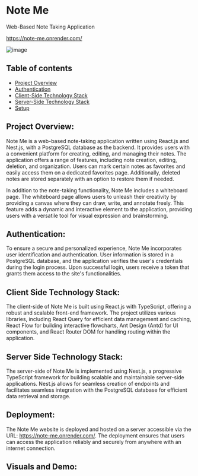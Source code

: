 # Note Me 
  Web-Based Note Taking Application

https://note-me.onrender.com/


![image](https://iili.io/HgN5NNp.jpg)



## Table of contents
* [Project Overview](#project-overview)
* [Authentication](#authentication)
* [Client-Side Technology Stack](#client-side-technology-stack)
* [Server-Side Technology Stack](#server-side-technology-stack)
* [Setup](#authentication)


## Project Overview:
Note Me is a web-based note-taking application written using React.js and Nest.js, with a PostgreSQL database as the backend. It provides users with a convenient platform for creating, editing, and managing their notes. The application offers a range of features, including note creation, editing, deletion, and organization. Users can mark certain notes as favorites and easily access them on a dedicated favorites page. Additionally, deleted notes are stored separately with an option to restore them if needed.

In addition to the note-taking functionality, Note Me includes a whiteboard page. The whiteboard page allows users to unleash their creativity by providing a canvas where they can draw, write, and annotate freely. This feature adds a dynamic and interactive element to the application, providing users with a versatile tool for visual expression and brainstorming.

## Authentication:
To ensure a secure and personalized experience, Note Me incorporates user identification and authentication. User information is stored in a PostgreSQL database, and the application verifies the user's credentials during the login process. Upon successful login, users receive a token that grants them access to the site's functionalities.

## Client Side Technology Stack:
The client-side of Note Me is built using React.js with TypeScript, offering a robust and scalable front-end framework. The project utilizes various libraries, including React Query for efficient data management and caching, React Flow for building interactive flowcharts, Ant Design (Antd) for UI components, and React Router DOM for handling routing within the application.

## Server Side Technology Stack:
The server-side of Note Me is implemented using Nest.js, a progressive TypeScript framework for building scalable and maintainable server-side applications. Nest.js allows for seamless creation of endpoints and facilitates seamless integration with the PostgreSQL database for efficient data retrieval and storage.

## Deployment:
The Note Me website is deployed and hosted on a server accessible via the URL: https://note-me.onrender.com/. The deployment ensures that users can access the application reliably and securely from anywhere with an internet connection.

## Visuals and Demo:


